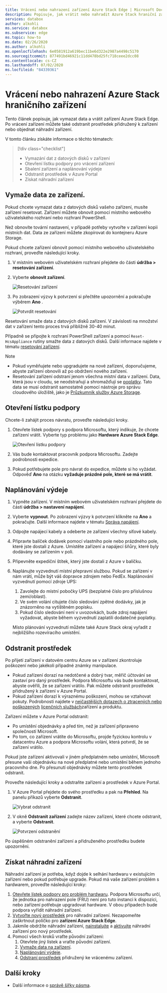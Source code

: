 ```yaml
---
title: Vrácení nebo nahrazení zařízení Azure Stack Edge | Microsoft Docs
description: Popisuje, jak vrátit nebo nahradit Azure Stack hraniční zařízení.
services: databox
author: alkohli
ms.service: databox
ms.subservice: edge
ms.topic: how-to
ms.date: 02/26/2020
ms.author: alkohli
ms.openlocfilehash: 6e0581912a619bec11be6d322e2987a4498c5170
ms.sourcegitcommit: 877491bd46921c11dd478bd25fc718ceee2dcc08
ms.contentlocale: cs-CZ
ms.lasthandoff: 07/02/2020
ms.locfileid: "84339361"
---
```

# <a name="return-or-replace-your-azure-stack-edge-device"></a>Vrácení nebo nahrazení Azure Stack hraničního zařízení

Tento článek popisuje, jak vymazat data a vrátit zařízení Azure Stack Edge. Po vrácení zařízení můžete také odstranit prostředek přidružený k zařízení nebo objednat náhradní zařízení.

V tomto článku získáte informace o těchto tématech:

> [!div class="checklist"]
>
> * Vymazání dat z datových disků v zařízení
> * Otevření lístku podpory pro vrácení zařízení
> * Sbalení zařízení a naplánování výdeje
> * Odstranit prostředek v Azure Portal
> * Získat náhradní zařízení

## <a name="erase-data-from-the-device"></a>Vymaže data ze zařízení.

Pokud chcete vymazat data z datových disků vašeho zařízení, musíte zařízení resetovat. Zařízení můžete obnovit pomocí místního webového uživatelského rozhraní nebo rozhraní PowerShell.

Než obnovíte tovární nastavení, v případě potřeby vytvořte v zařízení kopii místních dat. Data ze zařízení můžete zkopírovat do kontejneru Azure Storage.

Pokud chcete zařízení obnovit pomocí místního webového uživatelského rozhraní, proveďte následující kroky.

1. V místním webovém uživatelském rozhraní přejdete do části **údržba > resetování zařízení**.
2. Vyberte **obnovit zařízení**.

    ![Resetování zařízení](media/azure-stack-edge-return-device/device-reset-1.png)

3. Po zobrazení výzvy k potvrzení si přečtěte upozornění a pokračujte výběrem **Ano** .

    ![Potvrdit resetování](media/azure-stack-edge-return-device/device-reset-2.png)  

Resetování smaže data z datových disků zařízení. V závislosti na množství dat v zařízení tento proces trvá přibližně 30-40 minut.

Případně se připojte k rozhraní PowerShell zařízení a pomocí `Reset-HcsAppliance` rutiny smažte data z datových disků. Další informace najdete v tématu [resetování zařízení](azure-stack-edge-connect-powershell-interface.md#reset-your-device).

> [!NOTE]
> - Pokud vyměňujete nebo upgradujete na nové zařízení, doporučujeme, abyste zařízení obnovili až po obdržení nového zařízení.
> - Resetování zařízení odstraní jenom všechna místní data v zařízení. Data, která jsou v cloudu, se neodstraňují a shromažďují se [poplatky](https://azure.microsoft.com/pricing/details/storage/). Tato data se musí odstranit samostatně pomocí nástroje pro správu cloudového úložiště, jako je [Průzkumník služby Azure Storage](https://azure.microsoft.com/features/storage-explorer/).

## <a name="open-a-support-ticket"></a>Otevření lístku podpory

Chcete-li zahájit proces návratu, proveďte následující kroky.

1. Otevřete lístek podpory s podpora Microsoftu, který indikuje, že chcete zařízení vrátit. Vyberte typ problému jako **Hardware Azure Stack Edge**.

    ![Otevření lístku podpory](media/azure-stack-edge-return-device/open-support-ticket-1.png)  

2. Vás bude kontaktovat pracovník podpora Microsoftu. Zadejte podrobnosti expedice.
3. Pokud potřebujete pole pro návrat do expedice, můžete si ho vyžádat. Odpověď **Ano** na otázku **vyžaduje prázdné pole, které se má vrátit**.


## <a name="schedule-a-pickup"></a>Naplánování výdeje

1. Vypněte zařízení. V místním webovém uživatelském rozhraní přejdete do části **údržba > nastavení napájení**.
2. Vyberte **vypnout**. Po zobrazení výzvy k potvrzení klikněte na **Ano** a pokračujte. Další informace najdete v tématu [Správa napájení](data-box-gateway-manage-access-power-connectivity-mode.md#manage-power).
3. Odpojte napájecí kabely a odeberte ze zařízení všechny síťové kabely.
4. Připravte balíček dodávek pomocí vlastního pole nebo prázdného pole, které jste dostali z Azure. Umístěte zařízení a napájecí šňůry, které byly dodávány se zařízením v poli.
5. Připevněte expediční štítek, který jste dostali z Azure v balíčku.
6. Naplánujte vyzvednutí místní přepravní službou. Pokud se zařízení v nám vrátí, může být váš dopravce zdrojem nebo FedEx. Naplánování vyzvednutí pomocí zdroje UPS:

    1. Zavolejte do místní pobočky UPS (bezplatné číslo pro příslušnou zemi/oblast).
    2. Ve svém volání citujete číslo sledování zpětné dodávky, jak je znázorněno na vytištěném popisku.
    3. Pokud číslo sledování není v uvozovkách, bude zdroj napájení vyžadovat, abyste během vyzvednutí zaplatili dodatečné poplatky.

    Místo plánování vyzvednutí můžete také Azure Stack okraj vyřadit z nejbližšího rozevíracího umístění.

## <a name="delete-the-resource"></a>Odstranit prostředek

Po přijetí zařízení v datovém centru Azure se v zařízení zkontroluje poškození nebo jakékoli případné známky manipulace.

- Pokud zařízení dorazí na nedotčené a dobrý tvar, měřič účtování se zastaví pro daný prostředek. Podpora Microsoftu vás bude kontaktovat, abyste ověřili, že se zařízení vrátilo. Pak můžete odstranit prostředek přidružený k zařízení v Azure Portal.
- Pokud zařízení dorazí k výraznému poškození, mohou se vztahovat pokuty. Podrobnosti najdete v [nejčastějších dotazech o ztracených nebo poškozených](https://azure.microsoft.com/pricing/details/databox/edge/) [licenčních službách](https://www.microsoft.com/licensing/product-licensing/products)zařízení a produktu.  


Zařízení můžete v Azure Portal odstranit:
-    Po umístění objednávky a před tím, než je zařízení připraveno společností Microsoft.
-    Po tom, co zařízení vrátíte do Microsoftu, projde fyzickou kontrolu v datacentru Azure a podpora Microsoftu volání, která potvrdí, že se zařízení vrátilo.

Pokud jste zařízení aktivovali v jiném předplatném nebo umístění, Microsoft přesune vaši objednávku na nové předplatné nebo umístění během jednoho pracovního dne. Po přesunutí objednávky můžete tento prostředek odstranit.


Proveďte následující kroky a odstraňte zařízení a prostředek v Azure Portal.

1. V Azure Portal přejdete do svého prostředku a pak na **Přehled**. Na panelu příkazů vyberte **Odstranit**.

    ![Vybrat odstranit](media/azure-stack-edge-return-device/delete-resource-1.png)

2. V okně **Odstranit zařízení** zadejte název zařízení, které chcete odstranit, a vyberte **Odstranit**.

    ![Potvrzení odstranění](media/azure-stack-edge-return-device/delete-resource-2.png)

Po úspěšném odstranění zařízení a přidruženého prostředku budete upozorněni.

## <a name="get-a-replacement-device"></a>Získat náhradní zařízení

Náhradní zařízení je potřeba, když dojde k selhání hardwaru v existujícím zařízení nebo pokud potřebuje upgrade. Pokud má vaše zařízení problém s hardwarem, proveďte následující kroky:

1. [Otevřete lístek podpory pro problém hardwaru](#open-a-support-ticket). Podpora Microsoftu určí, že jednotka pro nahrazení pole (FRU) není pro tuto instanci k dispozici, nebo zařízení potřebuje upgradovat hardware. V obou případech bude podpora vyřídit náhradní zařízení.
2. [Vytvořte nový prostředek](azure-stack-edge-deploy-prep.md#create-a-new-resource) pro náhradní zařízení. Nezapomeňte zaškrtnout políčko pro **zařízení Azure Stack Edge**. 
3. Jakmile obdržíte náhradní zařízení, [nainstalujte](azure-stack-edge-deploy-install.md) a [aktivujte](azure-stack-edge-deploy-connect-setup-activate.md) náhradní zařízení pro nový prostředek.
4. Pomocí všech kroků vraťte původní zařízení:
    1. Otevřete jiný lístek a vraťte původní zařízení.
    2. [Vymaže data na zařízení](#erase-data-from-the-device).
    3. [Naplánování výdeje](#schedule-a-pickup).
    5. [Odstraní prostředek](#delete-the-resource) přidružený ke vrácenému zařízení.



## <a name="next-steps"></a>Další kroky

- Další informace o [správě šířky pásma](azure-stack-edge-manage-bandwidth-schedules.md).
